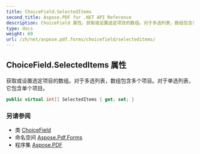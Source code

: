 ```yaml
---
title: ChoiceField.SelectedItems
second_title: Aspose.PDF for .NET API Reference
description: ChoiceField 属性。获取或设置选定项目的数组。对于多选列表，数组包含多个项目。对于单选列表，它包含单个项目。
type: docs
weight: 60
url: /zh/net/aspose.pdf.forms/choicefield/selecteditems/
---
```

## ChoiceField.SelectedItems 属性

获取或设置选定项目的数组。对于多选列表，数组包含多个项目。对于单选列表，它包含单个项目。

```csharp
public virtual int[] SelectedItems { get; set; }
```

### 另请参阅

* 类 [ChoiceField](../)
* 命名空间 [Aspose.Pdf.Forms](../../../aspose.pdf.forms/)
* 程序集 [Aspose.PDF](../../../)